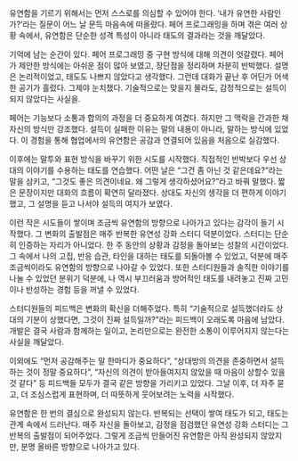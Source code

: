 유연함을 기르기 위해서는 먼저 스스로를 의심할 수 있어야 한다. ‘내가 유연한 사람인가?’라는 질문이 어느 날 문득 마음속에 떠올랐다. 페어 프로그래밍을 하며 겪은 여러 상황 속에서, 유연함은 단순한 성격 특성이 아니라 태도의 결과라는 것을 깨달았다.


기억에 남는 순간이 있다. 페어 프로그래밍 중 구현 방식에 대해 의견이 엇갈렸다. 페어가 제안한 방식에는 아쉬운 점이 많아 보였고, 장단점을 정리하며 차분히 반박했다. 설명은 논리적이었고, 태도도 나쁘지 않았다고 생각했다. 그런데 대화가 끝난 후 어딘가 어색한 공기가 흘렀다. 그제야 눈치챘다. 기술적으로는 맞을지 몰라도, 감정적으로는 설득이 되지 않았다는 사실을.


페어는 기능보다 소통과 합의의 과정을 더 중요하게 여겼다. 하지만 그 맥락을 간과한 채 자신의 방식만 강조했다. 설득이 실패한 이유는 말의 내용이 아니라, 말하는 방식에 있었다. 이 경험을 통해 협업에서의 유연함은 공감과 연결되어 있음을 처음으로 실감했다.


이후에는 말투와 표현 방식을 바꾸기 위한 시도를 시작했다. 직접적인 반박보다 우선 상대의 이야기를 수용하는 태도를 연습했다. 어떤 날은 “그건 좀 아닌 것 같은데요?”라는 말을 삼키고, “그것도 좋은 의견이네요. 왜 그렇게 생각하셨어요?”라고 바꿔 말했다. 짧은 문장이지만 대화의 흐름이 확연히 달라졌다. 상대도 자신의 생각을 더 편하게 이야기했고, 그 설명을 듣고 나서야 설득의 여지가 보였다.


이런 작은 시도들이 쌓이며 조금씩 유연함의 방향으로 나아가고 있다는 감각이 들기 시작했다. 그 변화의 출발점은 매주 반복한 유연성 강화 스터디 덕분이었다. 스터디는 단순히 인증하는 자리가 아니었다. 한 주 동안의 상황과 감정을 돌아보는 성찰의 시간이었다. 그 속에서 나의 고집, 반응 습관, 타인을 대하는 태도를 되돌아볼 수 있었고, 덕분에 매주 조금씩이라도 유연함의 방향으로 나아갈 수 있었다. 또한 스터디원들과 솔직한 이야기를 나눌 수 있었던 분위기 덕분에, 나 역시 부끄러움과 방어적인 태도를 내려놓고 진짜 고민이나 반성하는 경험 등을 꺼낼 수 있었다.


스터디원들의 피드백은 변화의 확신을 더해주었다. 특히 “기술적으로 설득했더라도 상대의 기분이 상했다면, 그것이 진짜 설득일까?”라는 피드백이 오래도록 마음에 남았다. 개발은 결국 사람과 함께하는 일이고, 논리만으로는 완전한 소통이 이루어지지 않는다는 사실을 깨달았다.


이외에도  “먼저 공감해주는 말 한마디가 중요하다”, “상대방의 의견을 존중하면서 설득하는 것이 정말 중요하다”, “자신의 의견이 받아들여지지 않았을 때 마음이 상할수 있을 것 같다” 등  피드백들 모두가 결국 같은 방향을 가리키고 있었다. 그날 이후, 더 자주 묻고, 더 조심스럽게 표현하며, 더 따뜻하게 웃어보려는 노력을 시작했다.


유연함은 한 번의 결심으로 완성되지 않는다. 반복되는 선택이 쌓여 태도가 되고, 태도는 관계 속에서 드러난다. 매주 자신을 돌아보고, 감정을 점검했던 유연성 강화 스터디는 그 반복의 출발점이 되어주었다. 그렇게 조금씩 만들어진 유연함은 아직 완성되지 않았지만, 분명 올바른 방향으로 나아가고 있다.
